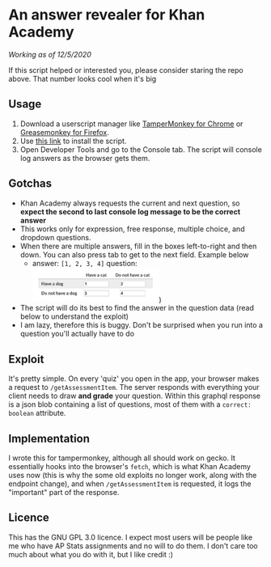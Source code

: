 # An answer revealer for Khan Academy

  *Working as of 12/5/2020* 

If this script helped or interested you, please consider staring the repo above. That number looks cool when it's big


## Usage
1. Download a userscript manager like [TamperMonkey for Chrome](https://chrome.google.com/webstore/detail/tampermonkey/dhdgffkkebhmkfjojejmpbldmpobfkfo?hl=en) or [Greasemonkey for Firefox](https://addons.mozilla.org/en-US/firefox/addon/greasemonkey/).
2. Use [this link](https://greasyfork.org/scripts/418155-khan-academy-bot/code/Khan%20Academy%20Bot.user.js) to install the script. 
3. Open Developer Tools and go to the Console tab. The script will console log answers as the browser gets them.

## Gotchas
- Khan Academy always requests the current and next question, so **expect the second to last console log message to be the correct answer**
- This works only for expression, free response, multiple choice, and dropdown questions.
- When there are multiple answers, fill in the boxes left-to-right and then down. You can also press tab to get to the next field. Example below
  - answer: `[1, 2, 3, 4]`  question: <img src="readme/multiple_free_response.png" width="250">)
- The script will do its best to find the answer in the question data (read below to understand the exploit)
- I am lazy, therefore this is buggy. Don't be surprised when you run into a question you'll actually have to do

## Exploit
It's pretty simple. On every 'quiz' you open in the app, your browser makes a request to `/getAssessmentItem`. The server responds with everything your client needs to draw **and grade** your question. Within this graphql response is a json blob containing a list of questions, most of them with a `correct: boolean` attribute.

## Implementation
I wrote this for tampermonkey, although all should work on gecko. It essentially hooks into the browser's `fetch`, which is what Khan Academy uses now (this is why the some old exploits no longer work, along with the endpoint change), and when `/getAssessmentItem` is requested, it logs the "important" part of the response.

## Licence
This has the GNU GPL 3.0 licence. I expect most users will be people like me who have AP Stats assignments and no will to do them. I don't care too much about what you do with it, but I like credit :)
